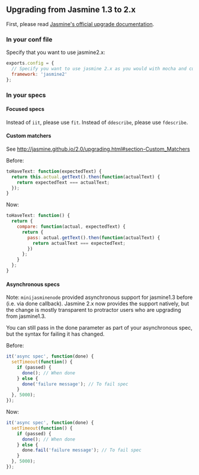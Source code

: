 ## Upgrading from Jasmine 1.3 to 2.x

First, please read [Jasmine's official upgrade documentation](http://jasmine.github.io/2.0/upgrading.html).

### In your conf file

Specify that you want to use jasmine2.x:

```javascript
exports.config = {
  // Specify you want to use jasmine 2.x as you would with mocha and cucumber.
  framework: 'jasmine2'
};

```

### In your specs

#### Focused specs

Instead of `iit`, please use `fit`. Instead of `ddescribe`, please use `fdescribe`.

#### Custom matchers

See http://jasmine.github.io/2.0/upgrading.html#section-Custom_Matchers

Before:
```javascript
toHaveText: function(expectedText) {
  return this.actual.getText().then(function(actualText) {
    return expectedText === actualText;
  });
}
```

Now:
```javascript
toHaveText: function() {
  return {
    compare: function(actual, expectedText) {
      return {
        pass: actual.getText().then(function(actualText) {
          return actualText === expectedText;
        })
      };
    }
  };
}
```

#### Asynchronous specs

Note: `minijasminenode` provided asynchronous support for jasmine1.3 before (i.e. via done callback). Jasmine 2.x now provides the support natively, but the change is mostly transparent to protractor users who are upgrading from jasmine1.3.

You can still pass in the done parameter as part of your asynchronous spec, but the syntax for failing it has changed.

Before:
```javascript
it('async spec', function(done) {
  setTimeout(function() {
    if (passed) {
      done(); // When done
    } else {
      done('failure message'); // To fail spec
    }
  }, 5000);
});
```

Now:
```javascript
it('async spec', function(done) {
  setTimeout(function() {
    if (passed) {
      done(); // When done
    } else {
      done.fail('failure message'); // To fail spec
    }
  }, 5000);
});
```
